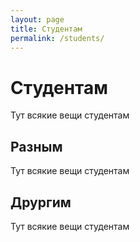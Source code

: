 ```yaml
---
layout: page
title: Студентам
permalink: /students/
---
```


# Студентам
Тут всякие вещи студентам
## Разным
Тут всякие вещи студентам
## Друргим
Тут всякие вещи студентам
